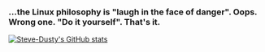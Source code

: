 ### …the Linux philosophy is "laugh in the face of danger". Oops. Wrong one. "Do it yourself". That's it.


[![Steve-Dusty's GitHub stats](https://github-readme-stats.vercel.app/api?username=Steve-Dusty)](https://github.com/anuraghazra/github-readme-stats)


